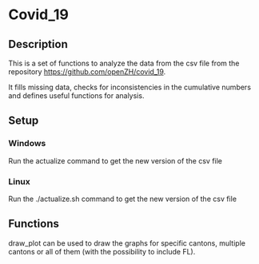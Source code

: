 # Covid_19

## Description
This is a set of functions to analyze the data from the csv file from the repository https://github.com/openZH/covid_19.

It fills missing data, checks for inconsistencies in the cumulative numbers and defines useful functions for analysis.

## Setup
### Windows
Run the actualize command to get the new version of the csv file

### Linux
Run the ./actualize.sh command to get the new version of the csv file

## Functions
draw_plot can be used to draw the graphs for specific cantons, multiple cantons or all of them (with the possibility to include FL).